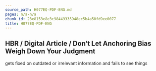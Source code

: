 ```yaml
---
source_path: H077EQ-PDF-ENG.md
pages: n/a-n/a
chunk_id: 23e8153e8e3c98449335948ec5b4a50fd9ee0077
title: H077EQ-PDF-ENG
---
```

## HBR / Digital Article / Don’t Let Anchoring Bias Weigh Down Your Judgment

gets ﬁxed on outdated or irrelevant information and fails to see things
